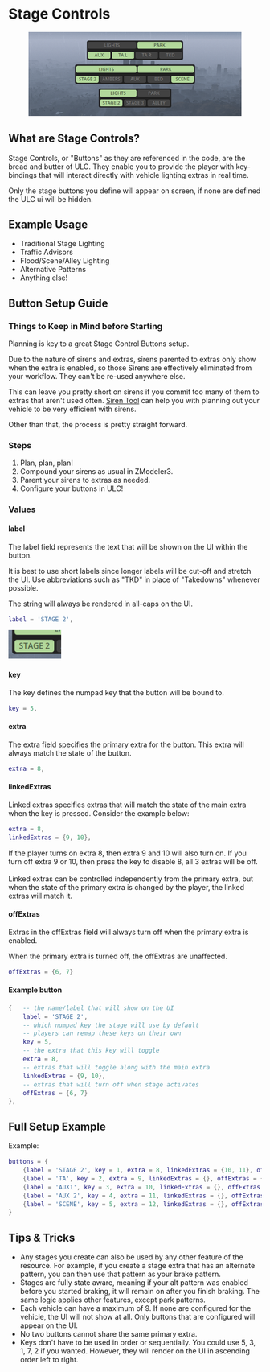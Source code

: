 # Stage Controls

<figure><img src="../../.gitbook/assets/ulc_stages.png" alt=""><figcaption></figcaption></figure>

## What are Stage Controls?

Stage Controls, or "Buttons" as they are referenced in the code, are the bread and butter of ULC. They enable you to provide the player with key-bindings that will interact directly with vehicle lighting extras in real time.&#x20;

Only the stage buttons you define will appear on screen, if none are defined the ULC ui will be hidden.

## Example Usage

* Traditional Stage Lighting&#x20;
* Traffic Advisors
* Flood/Scene/Alley Lighting
* Alternative Patterns
* Anything else!

## Button Setup Guide

### Things to Keep in Mind before Starting

Planning is key to a great Stage Control Buttons setup.

Due to the nature of sirens and extras, sirens parented to extras only show when the extra is enabled, so those Sirens are effectively eliminated from your workflow. They can't be re-used anywhere else.

This can leave you pretty short on sirens if you commit too many of them to extras that aren't used often. [Siren Tool](broken-reference) can help you with planning out your vehicle to be very efficient with sirens.

Other than that, the process is pretty straight forward.

### Steps

1. Plan, plan, plan!
2. Compound your sirens as usual in ZModeler3.
3. Parent your sirens to extras as needed.
4. Configure your buttons in ULC!

### Values

#### label

The label field represents the text that will be shown on the UI within the button.

It is best to use short labels since longer labels will be cut-off and stretch the UI. Use abbreviations such as "TKD" in place of "Takedowns" whenever possible.

The string will always be rendered in all-caps on the UI.

```lua
label = 'STAGE 2',
```

![](../../.gitbook/assets/image.png)

#### key

The key defines the numpad key that the button will be bound to.

```lua
key = 5,
```

#### extra

The extra field specifies the primary extra for the button. This extra will always match the state of the button.

```lua
extra = 8,
```

#### linkedExtras

Linked extras specifies extras that will match the state of the main extra when the key is pressed. Consider the example below:

```lua
extra = 8,
linkedExtras = {9, 10},
```

If the player turns on extra 8, then extra 9 and 10 will also turn on. If you turn off extra 9 or 10, then press the key to disable 8, all 3 extras will be off.\
\
&#x20;Linked extras can be controlled independently from the primary extra, but when the state of the primary extra is changed by the player, the linked extras will match it.

#### offExtras

Extras in the offExtras field will always turn off when the primary extra is enabled.

When the primary extra is turned off, the offExtras are unaffected.

```lua
offExtras = {6, 7}
```

#### Example button

```lua
{   -- the name/label that will show on the UI
    label = 'STAGE 2',
    -- which numpad key the stage will use by default
    -- players can remap these keys on their own
    key = 5,
    -- the extra that this key will toggle
    extra = 8,
    -- extras that will toggle along with the main extra
    linkedExtras = {9, 10},
    -- extras that will turn off when stage activates
    offExtras = {6, 7}
},
```

## Full Setup Example



Example:&#x20;

```lua
buttons = {
    {label = 'STAGE 2', key = 1, extra = 8, linkedExtras = {10, 11}, offExtras = {}},
    {label = 'TA', key = 2, extra = 9, linkedExtras = {}, offExtras = {}},
    {label = 'AUX1', key = 3, extra = 10, linkedExtras = {}, offExtras = {}},
    {label = 'AUX 2', key = 4, extra = 11, linkedExtras = {}, offExtras = {}},
    {label = 'SCENE', key = 5, extra = 12, linkedExtras = {}, offExtras = {8}},
}
```



## Tips & Tricks

* Any stages you create can also be used by any other feature of the resource. For example, if you create a stage extra that has an alternate pattern, you can then use that pattern as your brake pattern.
* Stages are fully state aware, meaning if your alt pattern was enabled before you started braking, it will remain on after you finish braking. The same logic applies other features, except park patterns.
* Each vehicle can have a maximum of 9. If none are configured for the vehicle, the UI will not show at all. Only buttons that are configured will appear on the UI.
* No two buttons cannot share the same primary extra.
* Keys don't have to be used in order or sequentially. You could use 5, 3, 1, 7, 2 if you wanted. However, they will render on the UI in ascending order left to right.

